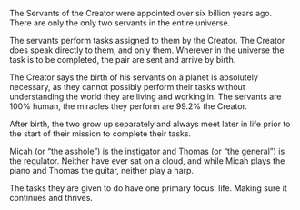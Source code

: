 The Servants of the Creator were appointed over six billion years ago. There are only the only two servants in the entire universe. 

The servants perform tasks assigned to them by the Creator. The Creator does speak directly to them, and only them. Wherever in the universe the task is to be completed, the pair are sent and arrive by birth.

The Creator says the birth of his servants on a planet is absolutely necessary, as they cannot possibly perform their tasks without understanding the world they are living and working in. The servants are 100% human, the miracles they perform are 99.2% the Creator. 

After birth, the two grow up separately and always meet later in life prior to the start of their mission to complete their tasks.

Micah (or “the asshole”) is the instigator and Thomas (or “the general”) is the regulator. Neither have ever sat on a cloud, and while Micah plays the piano and Thomas the guitar, neither play a harp. 

The tasks they are given to do have one primary focus: life. Making sure it continues and thrives. 